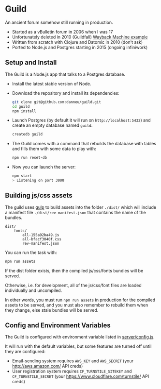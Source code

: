 
# Guild

An ancient forum somehow still running in production.

- Started as a vBulletin forum in 2006 when I was 17
- Unfortunately deleted in 2010 (Guildfall) [Wayback Machine example](https://web.archive.org/web/20100915043234/http://roleplayerguild.com/)
- Written from scratch with Clojure and Datomic in 2010 (don't ask)
- Ported to Node.js and Postgres starting in 2015 (ongoing infiniwork)

## Setup and Install

The Guild is a Node.js app that talks to a Postgres database.

- Install the latest stable version of Node.
- Download the repository and install its dependencies:

  ```sh
  git clone git@github.com:danneu/guild.git
  cd guild
  npm install
  ```

- Launch Postgres (by default it will run on `http://localhost:5432`) and create an empty database named `guild`.

  ```sh
  createdb guild
  ```

- The Guild comes with a command that rebuilds the database with tables and fills them with some data to play with:

  ```sh
  npm run reset-db
  ```

- Now you can launch the server:

  ```sh
  npm start
  > Listening on port 3000
  ```

## Building js/css assets

The guild uses [gulp](https://gulpjs.com) to build assets into the folder `./dist/` which will include a manifest file `./dist/rev-manifest.json` that contains the name of the bundles.

```
dist/
    fonts/
        all-155a92ba49.js
        all-bfacf3040f.css
        rev-manifest.json
```

You can run the task with:

```sh
npm run assets
```

If the dist folder exists, then the compiled js/css/fonts bundles will be served. 

Otherwise, i.e. for development, all of the js/css/font files are loaded individually and uncompiled.

In other words, you must run `npm run assets` in production for the compiled assets to be served, and you must also remember to rebuild them when they change, else stale bundles will be served.


## Config and Environment Variables

The Guild is configured with environment variable listed in [server/config.js](https://github.com/danneu/guild/blob/master/server/config.js).

It will run with the default variables, but some features are turned off until they are configured:

- Email-sending system requires `AWS_KEY` and `AWS_SECRET` (your http://aws.amazon.com/ API creds)
- User registration system requires `CF_TURNSTILE_SITEKEY` and `CF_TURNSTILE_SECRET` (your https://www.cloudflare.com/turnstile/ API creds)

